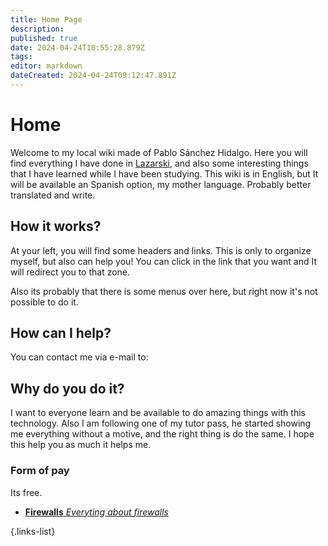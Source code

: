 ```yaml
---
title: Home Page
description: 
published: true
date: 2024-04-24T10:55:28.879Z
tags: 
editor: markdown
dateCreated: 2024-04-24T09:12:47.891Z
---
```


# Home
Welcome to my local wiki made of Pablo Sánchez Hidalgo. Here you will find everything I have done in [Lazarski](https://www.lazarski.pl/en), and also some interesting things that I have learned while I have been studying.
This wiki is in English, but It will be available an Spanish option, my mother language. Probably better translated and write.

## How it works?
At your left, you will find some headers and links. This is only to organize myself, but also can help you! You can click in the link that you want and It will redirect you to that zone. 

Also its probably that there is some menus over here, but right now it's not possible to do it.

## How can I help?
You can contact me via e-mail to:

## Why do you do it?
I want to everyone learn and be available to do amazing things with this technology. Also I am following one of my tutor pass, he started showing me everything without a motive, and the right thing is do the same. I hope this help you as much it helps me.

### Form of pay
Its free.

- [**Firewalls** _Everyting about firewalls_](/home/firewalls)

{.links-list}
